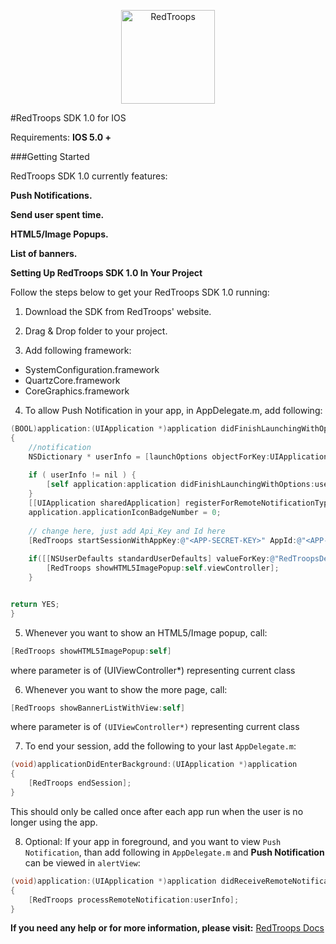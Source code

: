 <p align="center">
<img src="http://www.redtroops.com/images/RedTroopsLogo.png" alt="RedTroops" width="150">
</p>


#RedTroops SDK 1.0 for IOS

Requirements: **IOS 5.0 +**

###Getting Started

RedTroops SDK 1.0 currently features:

**Push Notifications.**

**Send user spent time.**

**HTML5/Image Popups.**

**List of banners.**

**Setting Up RedTroops SDK 1.0 In Your Project**

Follow the steps below to get your RedTroops SDK 1.0 running:


1) Download the SDK from RedTroops' website.

2) Drag & Drop folder to your project.

3) Add following framework:

<ul>
<li>SystemConfiguration.framework</li>
<li>QuartzCore.framework</li>
<li>CoreGraphics.framework</li>
</ul>


4) To allow Push Notification in your app, in AppDelegate.m, add following:

```objective-c
(BOOL)application:(UIApplication *)application didFinishLaunchingWithOptions:(NSDictionary *)launchOptions
{
    //notification
    NSDictionary * userInfo = [launchOptions objectForKey:UIApplicationLaunchOptionsRemoteNotificationKey];
    
    if ( userInfo != nil ) {
        [self application:application didFinishLaunchingWithOptions:userInfo];
    }
    [[UIApplication sharedApplication] registerForRemoteNotificationTypes:UIRemoteNotificationTypeAlert | UIRemoteNotificationTypeBadge | UIRemoteNotificationTypeSound];
    application.applicationIconBadgeNumber = 0;
    
    // change here, just add Api_Key and Id here
    [RedTroops startSessionWithAppKey:@"<APP-SECRET-KEY>" AppId:@"<APP-ID>" andDeviceType:@"<DEVICE-TYPE>"];
    
    if([[NSUserDefaults standardUserDefaults] valueForKey:@"RedTroopsDeviceToken"] != nil){
        [RedTroops showHTML5ImagePopup:self.viewController];
    }


return YES;
}
```

5) Whenever you want to show an HTML5/Image popup, call:

```objective-c
[RedTroops showHTML5ImagePopup:self]
```

where parameter is of  (UIViewController*) representing current class
    
6) Whenever you want to show the more page, call:

```objective-c
[RedTroops showBannerListWithView:self]
```

where parameter is of  `(UIViewController*)` representing current class

7) To end your session, add the following to your last `AppDelegate.m`:

```objective-c
(void)applicationDidEnterBackground:(UIApplication *)application
{
    [RedTroops endSession];
}
```

This should only be called once after each app run when the user is no longer using the app.

8) Optional:  If your app in foreground, and you want to view `Push Notification`, than add following in `AppDelegate.m` and **Push Notification** can be viewed in `alertView`:

```objective-c
(void)application:(UIApplication *)application didReceiveRemoteNotification:(NSDictionary *)userInfo
{
    [RedTroops processRemoteNotification:userInfo];
}
```

**If you need any help or for more information, please visit:**  <a href="http://docs.redtroops.com" class="btn">RedTroops Docs</a>
